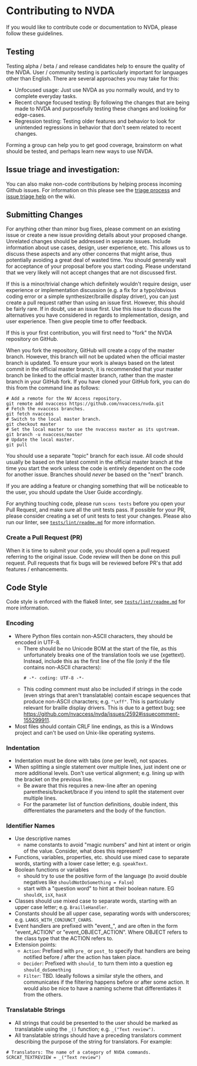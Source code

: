 # Contributing to NVDA
If you would like to contribute code or documentation to NVDA, please follow these guidelines.

## Testing

Testing alpha / beta / and release candidates help to ensure the quality of the NVDA.
User / community testing is particularly important for languages other than English.
There are several approaches you may take for this:
- Unfocused usage: Just use NVDA as you normally would, and try to complete everyday tasks.
- Recent change focused testing: By following the changes that are being made to NVDA and purposefully testing these changes and looking for edge-cases.
- Regression testing: Testing older features and behavior to look for unintended regressions in behavior that don't seem related to recent changes.

Forming a group can help you to get good coverage, brainstorm on what should be tested, and perhaps learn new ways to use NVDA.

## Issue triage and investigation:
You can also make non-code contributions by helping process incoming Github issues. For information on this please see the [triage process](https://github.com/nvaccess/nvda/wiki/Triage-process) and [issue triage help](https://github.com/nvaccess/nvda/wiki/Issue-triage-help) on the wiki.

## Submitting Changes

For anything other than minor bug fixes, please comment on an existing issue or create a new issue providing details about your proposed change.
Unrelated changes should be addressed in separate issues.
Include information about use cases, design, user experience, etc.
This allows us to discuss these aspects and any other concerns that might arise, thus potentially avoiding a great deal of wasted time.
You should generally wait for acceptance of your proposal before you start coding. Please understand that we very likely will not accept changes that are not discussed first.

If this is a minor/trivial change which definitely wouldn't require design, user experience or implementation discussion (e.g. a fix for a typo/obvious coding error or a simple synthesizer/braille display driver), you can just create a pull request rather than using an issue first. However, this should be fairly rare. If in doubt, use an issue first. Use this issue to discuss the alternatives you have considered in regards to implementation, design, and user experience. Then give people time to offer feedback.


If this is your first contribution, you will first need to "fork" the NVDA repository on GitHub.

When you fork the repository, GitHub will create a copy of the master branch. However, this branch will not be updated when the official master branch is updated. To ensure your work is always based on the latest commit in the official master branch, it is recommended that your master branch be linked to the official master branch, rather than the master branch in your GitHub fork. If you have cloned your GitHub fork, you can do this from the command line as follows:

```
# Add a remote for the NV Access repository.
git remote add nvaccess https://github.com/nvaccess/nvda.git
# Fetch the nvaccess branches.
git fetch nvaccess
# Switch to the local master branch.
git checkout master
# Set the local master to use the nvaccess master as its upstream.
git branch -u nvaccess/master
# Update the local master.
git pull
```

You should use a separate "topic" branch for each issue.
All code should usually be based on the latest commit in the official master branch at the time you start the work unless the code is entirely dependent on the code for another issue.
Branches should *never* be based on the "next" branch.

If you are adding a feature or changing something that will be noticeable to the user, you should update the User Guide accordingly.

For anything touching code, please run `scons tests` before you open your Pull Request, and make sure all the unit tests pass. If possible for your PR, please consider creating a set of unit tests to test your changes. Please also run our linter, see [`tests/lint/readme.md`](https://github.com/nvaccess/nvda/tree/master/tests/lint) for more information.

### Create a Pull Request (PR)

When it is time to submit your code, you should open a pull request referring to the original issue.
Code review will then be done on this pull request.
Pull requests that fix bugs will be reviewed before PR's that add features / enhancements.

## Code Style

Code style is enforced with the flake8 linter, see [`tests/lint/readme.md`](https://github.com/nvaccess/nvda/tree/master/tests/lint) for more information.

### Encoding
* Where Python files contain non-ASCII characters, they should be encoded in UTF-8.
    * There should be no Unicode BOM at the start of the file, as this unfortunately breaks one of the translation tools we use (xgettext). Instead, include this as the first line of the file (only if the file contains non-ASCII characters):
        ```
        # -*- coding: UTF-8 -*-
        ```
    * This coding comment must also be included if strings in the code (even strings that aren't translatable) contain escape sequences that produce non-ASCII characters; e.g. `"\xff"`. This is particularly relevant for braille display drivers. This is due to a gettext bug; see https://github.com/nvaccess/nvda/issues/2592#issuecomment-155299911.
* Most files should contain CRLF line endings, as this is a Windows project and can't be used on Unix-like operating systems.

### Indentation
* Indentation must be done with tabs (one per level), not spaces.
* When splitting a single statement over multiple lines, just indent one or more additional levels. Don't use vertical alignment; e.g. lining up with the bracket on the previous line.
  - Be aware that this requires a new-line after an opening parenthesis/bracket/brace if you intend to split the statement over multiple lines.
  - For the parameter list of function definitions, double indent, this differentiates the parameters and the body of the function.

### Identifier Names
* Use descriptive names
  - name constants to avoid "magic numbers" and hint at intent or origin of the value. Consider, what does this represent?
* Functions, variables, properties, etc. should use mixed case to separate words, starting with a lower case letter; e.g. `speakText`.
* Boolean functions or variables
  - should try to use the positive form of the language (to avoid double negatives like `shouldNotDoSomething = False`)
  - start with a "question word" to hint at their boolean nature. EG `shouldX`, `isX`, `hasX`
* Classes should use mixed case to separate words, starting with an upper case letter; e.g. `BrailleHandler`.
* Constants should be all upper case, separating words with underscores; e.g. `LANGS_WITH_CONJUNCT_CHARS`.
* Event handlers are prefixed with "event_", and are often in the form "event_ACTION" or "event_OBJECT_ACTION". Where OBJECT refers to the class type that the ACTION refers to.
* Extension points:
  * `Action`: Prefixed with `pre_` or `post_` to specify that handlers are being notified before / after the action has taken place.
  * `Decider`: Prefixed with `should_` to turn them into a question eg `should_doSomething`
  * `Filter`: TBD. Ideally follows a similar style the others, and communicates if the filtering happens before or after some action. It would also be nice to have a naming scheme that differentiates it from the others.

### Translatable Strings
* All strings that could be presented to the user should be marked as translatable using the `_()` function; e.g. `_("Text review")`.
* All translatable strings should have a preceding translators comment describing the purpose of the string for translators. For example:
```
# Translators: The name of a category of NVDA commands.
SCRCAT_TEXTREVIEW = _("Text review")
```
